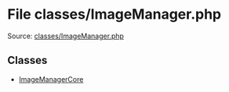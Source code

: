 File classes/ImageManager.php
=========

Source: [classes/ImageManager.php](https://github.com/PrestaShop/PrestaShop/blob/1.6.0.13/classes/ImageManager.php)


Classes
-------

* [ImageManagerCore](class.ImageManagerCore.md)

